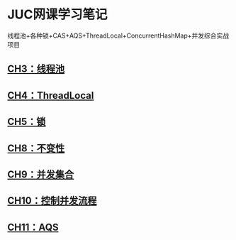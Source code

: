 # JUC网课学习笔记

线程池+各种锁+CAS+AQS+ThreadLocal+ConcurrentHashMap+并发综合实战项目

## [CH3：线程池](src/threadpool/note.md)

## [CH4：ThreadLocal](src/threadlocal/note.md)

## [CH5：锁](src/lock/note.md)

## [CH8：不变性](src/immutable/note.md)

## [CH9：并发集合](src/collections/note.md)

## [CH10：控制并发流程](src/flowcontrol/note.md)

## [CH11：AQS](src/aqs/note.md)



 
